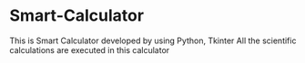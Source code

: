 # Smart-Calculator
This is Smart Calculator developed by using Python, Tkinter
All the scientific calculations are executed in this calculator
